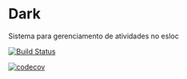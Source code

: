 # Dark
Sistema para gerenciamento de atividades no esloc

[![Build Status](https://travis-ci.com/teoitinga/dark.svg?branch=master)](https://travis-ci.com/teoitinga/dark)

[![codecov](https://codecov.io/gh/teoitinga/dark/branch/master/graph/badge.svg?token=2ZRPHPSWCE)](https://codecov.io/gh/teoitinga/dark)